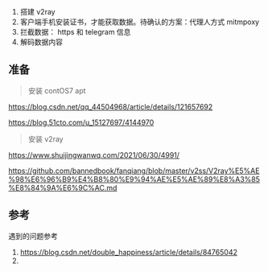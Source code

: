 1. 搭建 v2ray
2. 客户端手机安装证书，才能获取数据。待确认的方案：代理人方式 mitmpoxy
3. 拦截数据： https 和 telegram 信息
4. 解码数据内容



## 准备

> 安装 contOS7 apt

https://blog.csdn.net/qq_44504968/article/details/121657692

https://blog.51cto.com/u_15127697/4144970


> 安装 v2ray

https://www.shuijingwanwq.com/2021/06/30/4991/

https://github.com/bannedbook/fanqiang/blob/master/v2ss/V2ray%E5%AE%98%E6%96%B9%E4%B8%80%E9%94%AE%E5%AE%89%E8%A3%85%E8%84%9A%E6%9C%AC.md











## 参考

遇到的问题参考

1. https://blog.csdn.net/double_happiness/article/details/84765042
2. 